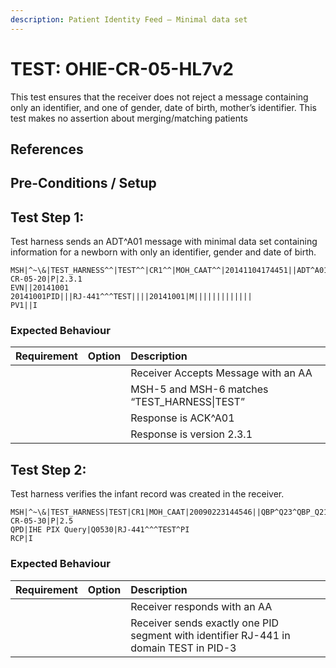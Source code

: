 ```yaml
---
description: Patient Identity Feed – Minimal data set
---
```


# TEST: OHIE-CR-05-HL7v2

This test ensures that the receiver does not reject a message containing only an identifier, and one of gender, date of birth, mother’s identifier. This test makes no assertion about merging/matching patients

## References

## Pre-Conditions / Setup

## Test Step 1:

Test harness sends an ADT^A01 message with minimal data set containing information for a newborn with only an identifier, gender and date of birth.

```text
MSH|^~\&|TEST_HARNESS^^|TEST^^|CR1^^|MOH_CAAT^^|20141104174451||ADT^A01^ADT_A01|TEST-CR-05-20|P|2.3.1
EVN||20141001
20141001PID|||RJ-441^^^TEST||||20141001|M||||||||||||| 
PV1||I
```

### Expected Behaviour

| Requirement | Option | Description |
| :--- | :--- | :--- |
|  |  | Receiver Accepts Message with an AA |
|  |  | MSH-5 and MSH-6 matches “TEST\_HARNESS\|TEST” |
|  |  | Response is ACK^A01 |
|  |  | Response is version 2.3.1 |

## Test Step 2:

Test harness verifies the infant record was created in the receiver.

```text
MSH|^~\&|TEST_HARNESS|TEST|CR1|MOH_CAAT|20090223144546||QBP^Q23^QBP_Q21|TEST-CR-05-30|P|2.5
QPD|IHE PIX Query|Q0530|RJ-441^^^TEST^PI
RCP|I
```

### Expected Behaviour

| Requirement | Option | Description |
| :--- | :--- | :--- |
|  |  | Receiver responds with an AA |
|  |  | Receiver sends exactly one PID segment with identifier RJ-441 in domain TEST in PID-3 |



